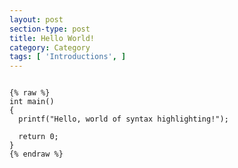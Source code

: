```yaml
---
layout: post
section-type: post
title: Hello World!
category: Category
tags: [ 'Introductions', ]
---
```


<pre><code data-trim class="c">
{% raw %}
int main()
{
  printf("Hello, world of syntax highlighting!");

  return 0;
}
{% endraw %}
</code></pre>
